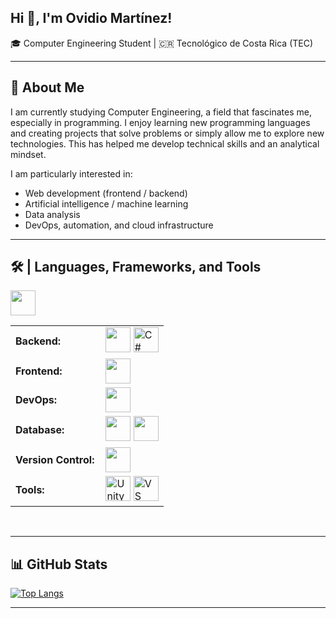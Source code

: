 ## Hi 👋, I'm Ovidio Martínez!

🎓 Computer Engineering Student | 🇨🇷 Tecnológico de Costa Rica (TEC)  
 

---

## 📌 About Me

I am currently studying Computer Engineering, a field that fascinates me, especially in programming. I enjoy learning new programming languages and creating projects that solve problems or simply allow me to explore new technologies. This has helped me develop technical skills and an analytical mindset.

I am particularly interested in:
- Web development (frontend / backend)  
- Artificial intelligence / machine learning  
- Data analysis  
- DevOps, automation, and cloud infrastructure  

---

<h2>🛠️ | Languages, Frameworks, and Tools </h2>
<table>
    <tr>
        <td style="font-weight: bold; padding-right: 10px; vertical-align: center; border: none;">Backend:</td>
        <td>
         <img height="40" src="https://skillicons.dev/icons?i=nodejs,express,python,java"/>
         <img height="40" src="https://cdn.jsdelivr.net/gh/devicons/devicon/icons/csharp/csharp-original.svg" alt="C#"/>
        </td>
       <img height="40" src="https://cdn.jsdelivr.net/gh/devicons/devicon/icons/microsoftsqlserver/microsoftsqlserver-plain.svg" />
    </tr>
    <tr>
        <td style="font-weight: bold; padding-right: 10px; vertical-align: center;">Frontend:</td>
        <td><img height="40" src="https://skillicons.dev/icons?i=react,bootstrap,html,css,js,ts"/></td>
    </tr>
    <tr>
        <td style="font-weight: bold; padding-right: 10px; vertical-align: center; border: none;">DevOps:</td>
        <td><img height="40" src="https://skillicons.dev/icons?i=aws,"/></td>
    </tr>
    <tr>
        <td style="font-weight: bold; padding-right: 10px; vertical-align: center; border: none;">Database:</td>
        <td>
            <img height="40" src="https://skillicons.dev/icons?i=postgresql,firebase,sqlite"/>
            <img height="40" src="https://cdn.jsdelivr.net/gh/devicons/devicon/icons/microsoftsqlserver/microsoftsqlserver-plain.svg" />
        </td>
    </tr>
    <tr>
        <td style="font-weight: bold; padding-right: 10px; vertical-align: center; border: none;">Version Control:</td>
        <td><img height="40" src="https://skillicons.dev/icons?i=github"/></td>
    </tr>
   <tr>
       <td style="font-weight: bold; padding-right: 10px; vertical-align: center; border: none;">Tools:</td>
       <td>
           <img height="40" src="https://skillicons.dev/icons?i=unity" title="Unity"/>
           <img height="40" src="https://skillicons.dev/icons?i=vscode" title="VS Code"/>
       </td>
   </tr>
</table>
<br>

---

## 📊 GitHub Stats

[![Top Langs](https://github-readme-stats.vercel.app/api/top-langs/?username=OvidioMartienezTaleno&layout=compact&theme=dark)](https://github.com/tu_usuario)



---


